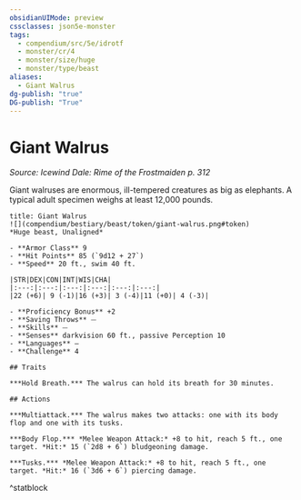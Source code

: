 ```yaml
---
obsidianUIMode: preview
cssclasses: json5e-monster
tags:
  - compendium/src/5e/idrotf
  - monster/cr/4
  - monster/size/huge
  - monster/type/beast
aliases:
  - Giant Walrus
dg-publish: "true"
DG-publish: "True"
---
```

# Giant Walrus
*Source: Icewind Dale: Rime of the Frostmaiden p. 312*  

Giant walruses are enormous, ill-tempered creatures as big as elephants. A typical adult specimen weighs at least 12,000 pounds.

```ad-statblock
title: Giant Walrus
![](compendium/bestiary/beast/token/giant-walrus.png#token)
*Huge beast, Unaligned*

- **Armor Class** 9 
- **Hit Points** 85 (`9d12 + 27`)
- **Speed** 20 ft., swim 40 ft.

|STR|DEX|CON|INT|WIS|CHA|
|:---:|:---:|:---:|:---:|:---:|:---:|
|22 (+6)| 9 (-1)|16 (+3)| 3 (-4)|11 (+0)| 4 (-3)|

- **Proficiency Bonus** +2
- **Saving Throws** ⏤
- **Skills** ⏤
- **Senses** darkvision 60 ft., passive Perception 10
- **Languages** —
- **Challenge** 4

## Traits

***Hold Breath.*** The walrus can hold its breath for 30 minutes.

## Actions

***Multiattack.*** The walrus makes two attacks: one with its body flop and one with its tusks.

***Body Flop.*** *Melee Weapon Attack:* +8 to hit, reach 5 ft., one target. *Hit:* 15 (`2d8 + 6`) bludgeoning damage.

***Tusks.*** *Melee Weapon Attack:* +8 to hit, reach 5 ft., one target. *Hit:* 16 (`3d6 + 6`) piercing damage.
```
^statblock